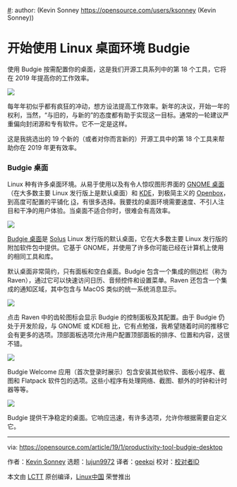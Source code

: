 [#]: collector: (lujun9972)
[#]: translator: (geekpi)
[#]: reviewer: ( )
[#]: publisher: ( )
[#]: url: ( )
[#]: subject: (Get started with Budgie Desktop, a Linux environment)
[#]: via: (https://opensource.com/article/19/1/productivity-tool-budgie-desktop)
[#]: author: (Kevin Sonney https://opensource.com/users/ksonney (Kevin Sonney))

开始使用 Linux 桌面环境 Budgie
======
使用 Budgie 按需配置你的桌面，这是我们开源工具系列中的第 18 个工具，它将在 2019 年提高你的工作效率。

![](https://opensource.com/sites/default/files/styles/image-full-size/public/lead-images/data_metrics_analytics_desktop_laptop.png?itok=9QXd7AUr)

每年年初似乎都有疯狂的冲动，想方设法提高工作效率。新年的决议，开始一年的权利，当然，“与旧的，与新的”的态度都有助于实现这一目标。通常的一轮建议严重偏向封闭源和专有软件。它不一定是这样。

这是我挑选出的 19 个新的（或者对你而言新的）开源工具中的第 18 个工具来帮助你在 2019 年更有效率。

### Budgie 桌面

Linux 种有许多桌面环境。从易于使用以及有令人惊叹图形界面的 [GNOME 桌面][1]（在大多数主要 Linux 发行版上是默认桌面）和 [KDE][2]，到极简主义的 [Openbox][3]，到高度可配置的平铺化 [i3][4]，有很多选择。我要找的桌面环境需要速度、不引人注目和干净的用户体验。当桌面不适合你时，很难会有高效率。

![](https://opensource.com/sites/default/files/uploads/budgie-1.png)

[Budgie 桌面][5]是 [Solus][6] Linux 发行版的默认桌面，它在大多数主要 Linux 发行版的附加软件包中提供。它基于 GNOME，并使用了许多你可能已经在计算机上使用的相同工具和库。

默认桌面非常简约，只有面板和空白桌面。Budgie 包含一个集成的侧边栏（称为 Raven），通过它可以快速访问日历、音频控件和设置菜单。Raven 还包含一个集成的通知区域，其中包含与 MacOS 类似的统一系统消息显示。

![](https://opensource.com/sites/default/files/uploads/budgie-2.png)

点击 Raven 中的齿轮图标会显示 Budgie 的控制面板及其配置。由于 Budgie 仍处于开发阶段，与 GNOME 或 KDE相 比，它有点勉强，我希望随着时间的推移它会有更多的选项。顶部面板选项允许用户配置顶部面板的排序、位置和内容，这很不错。

![](https://opensource.com/sites/default/files/uploads/budgie-3.png)

Budgie Welcome 应用（首次登录时展示）包含安装其他软件、面板小程序、截图和 Flatpack 软件包的选项。这些小程序有处理网络、截图、额外的时钟和计时器等等。

![](https://opensource.com/sites/default/files/uploads/budgie-4.png)

Budgie 提供干净稳定的桌面。它响应迅速，有许多选项，允许你根据需要自定义它。

--------------------------------------------------------------------------------

via: https://opensource.com/article/19/1/productivity-tool-budgie-desktop

作者：[Kevin Sonney][a]
选题：[lujun9972][b]
译者：[geekpi](https://github.com/geekpi)
校对：[校对者ID](https://github.com/校对者ID)

本文由 [LCTT](https://github.com/LCTT/TranslateProject) 原创编译，[Linux中国](https://linux.cn/) 荣誉推出

[a]: https://opensource.com/users/ksonney (Kevin Sonney)
[b]: https://github.com/lujun9972
[1]: https://www.gnome.org/
[2]: https://www.kde.org/
[3]: http://openbox.org/wiki/Main_Page
[4]: https://i3wm.org/
[5]: https://getsol.us/solus/experiences/
[6]: https://getsol.us/home/
